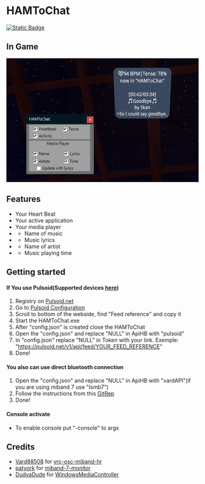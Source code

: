 # HAMToChat
[![Static Badge](https://img.shields.io/badge/HAMToChat-v0.7-green)](https://github.com/1sup4ik1/HAMToChat/releases/tag/v0.7)
## In Game

<img src="https://github.com/1sup4ik1/HAMToChat/blob/master/image/image.png" alt="login">

## Features
- Your Heart Beat
- Your active application
- Your media player
- - Name of music
- - Music lyrics
- - Name of artist
- - Music playing time
## Getting started
#### If You use Pulsoid(Supported devices [here](https://www.blog.pulsoid.net/monitors?from=mheader))
1. Registry on [Pulsoid.net](https://pulsoid.net/)
2. Go to [Pulsoid Configuration](https://pulsoid.net/ui/configuration)
3. Scroll to bottom of the webside, find "Feed reference" and copy it
4. Start the HAMToChat.exe
5. After "config.json" is created close the HAMToChat
6. Open the "config.json" and replace "NULL" in ApiHB with "pulsoid"
7. In "config.json" replace "NULL" in Token with your link. Exemple: "https://pulsoid.net/v1/api/feed/YOUR_FEED_REFERENCE"
8. Done!
#### You also can use direct bluetooth connection
1. Open the "config.json" and replace "NULL" in ApiHB with "vardAPI"(if you are using miband 7 use "Ismb7")
2. Follow the instructions from this [GitRep](https://github.com/vard88508/vrc-osc-miband-hrm)
3. Done!
#### Console activate
- To enable console put "-console" to args
## Credits
- [Vard88508](https://github.com/vard88508) for [vrc-osc-miband-hr](https://vard88508.github.io/vrc-osc-miband-hrm/html/)
- [patyork](https://github.com/patyork) for [miband-7-monitor](https://github.com/patyork/miband-7-monitor/)
- [DudyaDude](https://github.com/DubyaDude) for [WindowsMediaController](https://github.com/DubyaDude/WindowsMediaController)

